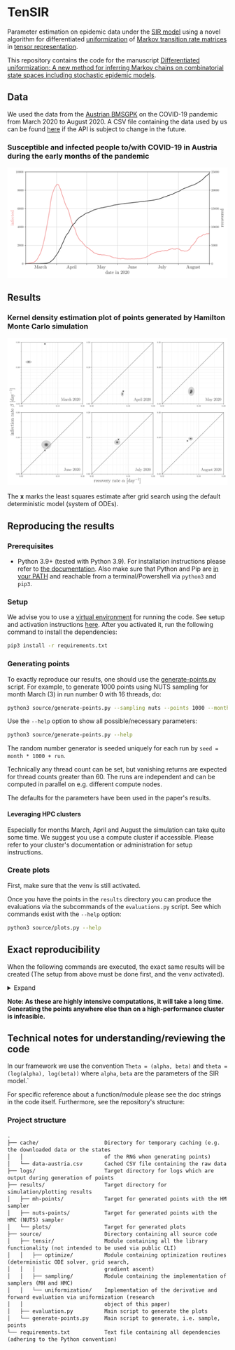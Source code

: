 # TenSIR

Parameter estimation on epidemic data under the [SIR model][sir] using a novel algorithm for differentiated
[uniformization][uniformization] of [Markov transition rate matrices][markov] in [tensor representation][tensor].

This repository contains the code for the manuscript
[Differentiated uniformization: A new method for inferring Markov chains on combinatorial state spaces including stochastic epidemic models][paper].

## Data

We used the data from the [Austrian BMSGPK][data-src] on the COVID-19 pandemic from March 2020 to August 2020. A CSV
file containing the data used by us can be found [here][csv] if the API is subject to change in the future.

### Susceptible and infected people to/with COVID-19 in Austria during the early months of the pandemic

![Timeline plot][timeline]

## Results

### Kernel density estimation plot of points generated by Hamilton Monte Carlo simulation

![HMC plot][hmc]

The **x** marks the least squares estimate after grid search using the default deterministic model (system of ODEs).

## Reproducing the results

### Prerequisites

- Python 3.9+ (tested with Python 3.9). For installation instructions please refer to [the documentation][python]. Also
  make sure that Python and Pip are [in your PATH][path] and reachable from a terminal/Powershell via `python3` and
  `pip3`.

### Setup

We advise you to use a [virtual environment][venv] for running the code. See setup and activation instructions
[here][venv-install]. After you activated it, run the following command to install the dependencies:

```bash
pip3 install -r requirements.txt
```

### Generating points

To exactly reproduce our results, one should use the [generate-points.py] script. For example, to generate 1000 points
using NUTS sampling for month March (3) in run number 0 with 16 threads, do:

```bash
python3 source/generate-points.py --sampling nuts --points 1000 --month 3 --run 0 --threads 16
```

Use the `--help` option to show all possible/necessary parameters:

```bash
python3 source/generate-points.py --help
```

The random number generator is seeded uniquely for each run by `seed = month * 1000 + run`.

Technically any thread count can be set, but vanishing returns are expected for thread counts greater than 60.
The runs are independent and can be computed in parallel on e.g. different compute nodes.

The defaults for the parameters have been used in the paper's results.

#### Leveraging HPC clusters

Especially for months March, April and August the simulation can take quite some time. We suggest you use a compute
cluster if accessible. Please refer to your cluster's documentation or administration for setup instructions.

### Create plots

First, make sure that the venv is still activated.

Once you have the points in the `results` directory you can produce the evaluations via the subcommands of the
`evaluations.py` script. See which commands exist with the `--help` option:

```bash
python3 source/plots.py --help
```

## Exact reproducibility

When the following commands are executed, the exact same results will be created (The setup from above must be done
first, and the venv activated).

<details>
<summary>Expand</summary>

```shell
# generate all MH points
python source/generate-points.py --sampler mh --month 3 --run 0 --tune 100 --draws 900 --threads 60
python source/generate-points.py --sampler mh --month 3 --run 1 --tune 100 --draws 900 --threads 60
python source/generate-points.py --sampler mh --month 3 --run 2 --tune 100 --draws 900 --threads 60
python source/generate-points.py --sampler mh --month 3 --run 3 --tune 100 --draws 900 --threads 60
python source/generate-points.py --sampler mh --month 3 --run 4 --tune 100 --draws 900 --threads 60
python source/generate-points.py --sampler mh --month 3 --run 5 --tune 100 --draws 900 --threads 60
python source/generate-points.py --sampler mh --month 3 --run 6 --tune 100 --draws 900 --threads 60
python source/generate-points.py --sampler mh --month 3 --run 7 --tune 100 --draws 900 --threads 60
python source/generate-points.py --sampler mh --month 3 --run 8 --tune 100 --draws 900 --threads 60
python source/generate-points.py --sampler mh --month 3 --run 9 --tune 100 --draws 900 --threads 60
python source/generate-points.py --sampler mh --month 4 --run 0 --tune 100 --draws 900 --threads 60
python source/generate-points.py --sampler mh --month 4 --run 1 --tune 100 --draws 900 --threads 60
python source/generate-points.py --sampler mh --month 4 --run 2 --tune 100 --draws 900 --threads 60
python source/generate-points.py --sampler mh --month 4 --run 3 --tune 100 --draws 900 --threads 60
python source/generate-points.py --sampler mh --month 4 --run 4 --tune 100 --draws 900 --threads 60
python source/generate-points.py --sampler mh --month 4 --run 5 --tune 100 --draws 900 --threads 60
python source/generate-points.py --sampler mh --month 4 --run 6 --tune 100 --draws 900 --threads 60
python source/generate-points.py --sampler mh --month 4 --run 7 --tune 100 --draws 900 --threads 60
python source/generate-points.py --sampler mh --month 4 --run 8 --tune 100 --draws 900 --threads 60
python source/generate-points.py --sampler mh --month 4 --run 9 --tune 100 --draws 900 --threads 60
python source/generate-points.py --sampler mh --month 5 --run 0 --tune 100 --draws 900 --threads 60
python source/generate-points.py --sampler mh --month 5 --run 1 --tune 100 --draws 900 --threads 60
python source/generate-points.py --sampler mh --month 5 --run 2 --tune 100 --draws 900 --threads 60
python source/generate-points.py --sampler mh --month 5 --run 3 --tune 100 --draws 900 --threads 60
python source/generate-points.py --sampler mh --month 5 --run 4 --tune 100 --draws 900 --threads 60
python source/generate-points.py --sampler mh --month 5 --run 5 --tune 100 --draws 900 --threads 60
python source/generate-points.py --sampler mh --month 5 --run 6 --tune 100 --draws 900 --threads 60
python source/generate-points.py --sampler mh --month 5 --run 7 --tune 100 --draws 900 --threads 60
python source/generate-points.py --sampler mh --month 5 --run 8 --tune 100 --draws 900 --threads 60
python source/generate-points.py --sampler mh --month 5 --run 9 --tune 100 --draws 900 --threads 60
python source/generate-points.py --sampler mh --month 6 --run 0 --tune 100 --draws 900 --threads 60
python source/generate-points.py --sampler mh --month 6 --run 1 --tune 100 --draws 900 --threads 60
python source/generate-points.py --sampler mh --month 6 --run 2 --tune 100 --draws 900 --threads 60
python source/generate-points.py --sampler mh --month 6 --run 3 --tune 100 --draws 900 --threads 60
python source/generate-points.py --sampler mh --month 6 --run 4 --tune 100 --draws 900 --threads 60
python source/generate-points.py --sampler mh --month 6 --run 5 --tune 100 --draws 900 --threads 60
python source/generate-points.py --sampler mh --month 6 --run 6 --tune 100 --draws 900 --threads 60
python source/generate-points.py --sampler mh --month 6 --run 7 --tune 100 --draws 900 --threads 60
python source/generate-points.py --sampler mh --month 6 --run 8 --tune 100 --draws 900 --threads 60
python source/generate-points.py --sampler mh --month 6 --run 9 --tune 100 --draws 900 --threads 60
python source/generate-points.py --sampler mh --month 7 --run 0 --tune 100 --draws 900 --threads 60
python source/generate-points.py --sampler mh --month 7 --run 1 --tune 100 --draws 900 --threads 60
python source/generate-points.py --sampler mh --month 7 --run 2 --tune 100 --draws 900 --threads 60
python source/generate-points.py --sampler mh --month 7 --run 3 --tune 100 --draws 900 --threads 60
python source/generate-points.py --sampler mh --month 7 --run 4 --tune 100 --draws 900 --threads 60
python source/generate-points.py --sampler mh --month 7 --run 5 --tune 100 --draws 900 --threads 60
python source/generate-points.py --sampler mh --month 7 --run 6 --tune 100 --draws 900 --threads 60
python source/generate-points.py --sampler mh --month 7 --run 7 --tune 100 --draws 900 --threads 60
python source/generate-points.py --sampler mh --month 7 --run 8 --tune 100 --draws 900 --threads 60
python source/generate-points.py --sampler mh --month 7 --run 9 --tune 100 --draws 900 --threads 60
python source/generate-points.py --sampler mh --month 8 --run 0 --tune 100 --draws 900 --threads 60
python source/generate-points.py --sampler mh --month 8 --run 1 --tune 100 --draws 900 --threads 60
python source/generate-points.py --sampler mh --month 8 --run 2 --tune 100 --draws 900 --threads 60
python source/generate-points.py --sampler mh --month 8 --run 3 --tune 100 --draws 900 --threads 60
python source/generate-points.py --sampler mh --month 8 --run 4 --tune 100 --draws 900 --threads 60
python source/generate-points.py --sampler mh --month 8 --run 5 --tune 100 --draws 900 --threads 60
python source/generate-points.py --sampler mh --month 8 --run 6 --tune 100 --draws 900 --threads 60
python source/generate-points.py --sampler mh --month 8 --run 7 --tune 100 --draws 900 --threads 60
python source/generate-points.py --sampler mh --month 8 --run 8 --tune 100 --draws 900 --threads 60
python source/generate-points.py --sampler mh --month 8 --run 9 --tune 100 --draws 900 --threads 60

# generate all HMC points
python source/generate-points.py --sampler nuts --month 3 --run 0 --tune 100 --draws 900 --threads 60
python source/generate-points.py --sampler nuts --month 3 --run 1 --tune 100 --draws 900 --threads 60
python source/generate-points.py --sampler nuts --month 3 --run 2 --tune 100 --draws 900 --threads 60
python source/generate-points.py --sampler nuts --month 3 --run 3 --tune 100 --draws 900 --threads 60
python source/generate-points.py --sampler nuts --month 3 --run 4 --tune 100 --draws 900 --threads 60
python source/generate-points.py --sampler nuts --month 3 --run 5 --tune 100 --draws 900 --threads 60
python source/generate-points.py --sampler nuts --month 3 --run 6 --tune 100 --draws 900 --threads 60
python source/generate-points.py --sampler nuts --month 3 --run 7 --tune 100 --draws 900 --threads 60
python source/generate-points.py --sampler nuts --month 3 --run 8 --tune 100 --draws 900 --threads 60
python source/generate-points.py --sampler nuts --month 3 --run 9 --tune 100 --draws 900 --threads 60
python source/generate-points.py --sampler nuts --month 4 --run 0 --tune 100 --draws 900 --threads 60
python source/generate-points.py --sampler nuts --month 4 --run 1 --tune 100 --draws 900 --threads 60
python source/generate-points.py --sampler nuts --month 4 --run 2 --tune 100 --draws 900 --threads 60
python source/generate-points.py --sampler nuts --month 4 --run 3 --tune 100 --draws 900 --threads 60
python source/generate-points.py --sampler nuts --month 4 --run 4 --tune 100 --draws 900 --threads 60
python source/generate-points.py --sampler nuts --month 4 --run 5 --tune 100 --draws 900 --threads 60
python source/generate-points.py --sampler nuts --month 4 --run 6 --tune 100 --draws 900 --threads 60
python source/generate-points.py --sampler nuts --month 4 --run 7 --tune 100 --draws 900 --threads 60
python source/generate-points.py --sampler nuts --month 4 --run 8 --tune 100 --draws 900 --threads 60
python source/generate-points.py --sampler nuts --month 4 --run 9 --tune 100 --draws 900 --threads 60
python source/generate-points.py --sampler nuts --month 5 --run 0 --tune 100 --draws 900 --threads 60
python source/generate-points.py --sampler nuts --month 5 --run 1 --tune 100 --draws 900 --threads 60
python source/generate-points.py --sampler nuts --month 5 --run 2 --tune 100 --draws 900 --threads 60
python source/generate-points.py --sampler nuts --month 5 --run 3 --tune 100 --draws 900 --threads 60
python source/generate-points.py --sampler nuts --month 5 --run 4 --tune 100 --draws 900 --threads 60
python source/generate-points.py --sampler nuts --month 5 --run 5 --tune 100 --draws 900 --threads 60
python source/generate-points.py --sampler nuts --month 5 --run 6 --tune 100 --draws 900 --threads 60
python source/generate-points.py --sampler nuts --month 5 --run 7 --tune 100 --draws 900 --threads 60
python source/generate-points.py --sampler nuts --month 5 --run 8 --tune 100 --draws 900 --threads 60
python source/generate-points.py --sampler nuts --month 5 --run 9 --tune 100 --draws 900 --threads 60
python source/generate-points.py --sampler nuts --month 6 --run 0 --tune 100 --draws 900 --threads 60
python source/generate-points.py --sampler nuts --month 6 --run 1 --tune 100 --draws 900 --threads 60
python source/generate-points.py --sampler nuts --month 6 --run 2 --tune 100 --draws 900 --threads 60
python source/generate-points.py --sampler nuts --month 6 --run 3 --tune 100 --draws 900 --threads 60
python source/generate-points.py --sampler nuts --month 6 --run 4 --tune 100 --draws 900 --threads 60
python source/generate-points.py --sampler nuts --month 6 --run 5 --tune 100 --draws 900 --threads 60
python source/generate-points.py --sampler nuts --month 6 --run 6 --tune 100 --draws 900 --threads 60
python source/generate-points.py --sampler nuts --month 6 --run 7 --tune 100 --draws 900 --threads 60
python source/generate-points.py --sampler nuts --month 6 --run 8 --tune 100 --draws 900 --threads 60
python source/generate-points.py --sampler nuts --month 6 --run 9 --tune 100 --draws 900 --threads 60
python source/generate-points.py --sampler nuts --month 7 --run 0 --tune 100 --draws 900 --threads 60
python source/generate-points.py --sampler nuts --month 7 --run 1 --tune 100 --draws 900 --threads 60
python source/generate-points.py --sampler nuts --month 7 --run 2 --tune 100 --draws 900 --threads 60
python source/generate-points.py --sampler nuts --month 7 --run 3 --tune 100 --draws 900 --threads 60
python source/generate-points.py --sampler nuts --month 7 --run 4 --tune 100 --draws 900 --threads 60
python source/generate-points.py --sampler nuts --month 7 --run 5 --tune 100 --draws 900 --threads 60
python source/generate-points.py --sampler nuts --month 7 --run 6 --tune 100 --draws 900 --threads 60
python source/generate-points.py --sampler nuts --month 7 --run 7 --tune 100 --draws 900 --threads 60
python source/generate-points.py --sampler nuts --month 7 --run 8 --tune 100 --draws 900 --threads 60
python source/generate-points.py --sampler nuts --month 7 --run 9 --tune 100 --draws 900 --threads 60
python source/generate-points.py --sampler nuts --month 8 --run 0 --tune 100 --draws 900 --threads 60
python source/generate-points.py --sampler nuts --month 8 --run 1 --tune 100 --draws 900 --threads 60
python source/generate-points.py --sampler nuts --month 8 --run 2 --tune 100 --draws 900 --threads 60
python source/generate-points.py --sampler nuts --month 8 --run 3 --tune 100 --draws 900 --threads 60
python source/generate-points.py --sampler nuts --month 8 --run 4 --tune 100 --draws 900 --threads 60
python source/generate-points.py --sampler nuts --month 8 --run 5 --tune 100 --draws 900 --threads 60
python source/generate-points.py --sampler nuts --month 8 --run 6 --tune 100 --draws 900 --threads 60
python source/generate-points.py --sampler nuts --month 8 --run 7 --tune 100 --draws 900 --threads 60
python source/generate-points.py --sampler nuts --month 8 --run 8 --tune 100 --draws 900 --threads 60
python source/generate-points.py --sampler nuts --month 8 --run 9 --tune 100 --draws 900 --threads 60

# generate all plots and evaluations
python source/evaluation.py tables
python source/evaluation.py density-plot 
python source/evaluation.py timeline-plot 
python source/evaluation.py trace-plot --month 5 --chain 0
```

</details>

**Note: As these are highly intensive computations, it will take a long time. Generating the points anywhere else than
on a high-performance cluster is infeasible.**

## Technical notes for understanding/reviewing the code

In our framework we use the convention `Theta = (alpha, beta)` and `theta = (log(alpha), log(beta))` where `alpha`,
`beta` are the parameters of the SIR model.`

For specific reference about a function/module please see the doc strings in the code itself. Furthermore, see the
repository's structure:

### Project structure

```
.
├── cache/                     Directory for temporary caching (e.g. the downloaded data or the states
│   │                          of the RNG when generating points)
│   └── data-austria.csv       Cached CSV file containing the raw data
├── logs/                      Target directory for logs which are output during generation of points
├── results/                   Target directory for simulation/plotting results
│   ├── mh-points/             Target for generated points with the HM sampler
│   ├── nuts-points/           Target for generated points with the HMC (NUTS) sampler
│   └── plots/                 Target for generated plots
├── source/                    Directory containing all source code
│   ├── tensir/                Module containing all the library functionality (not intended to be used via public CLI)
│   │   ├── optimize/          Module containing optimization routines (deterministic ODE solver, grid search,
│   │   │                      gradient ascent)
│   │   ├── sampling/          Module containing the implementation of samplers (MH and HMC)
│   │   └── uniformization/    Implementation of the derivative and forward evaluation via uniformization (research
│   │                          object of this paper)
│   ├── evaluation.py          Main script to generate the plots
│   └── generate-points.py     Main script to generate, i.e. sample, points
└── requirements.txt           Text file containing all dependencies (adhering to the Python convention)
```

[sir]: https://en.wikipedia.org/wiki/Compartmental_models_in_epidemiology#The_SIR_model

[uniformization]: https://en.wikipedia.org/wiki/Uniformization_(probability_theory)

[markov]: https://en.wikipedia.org/wiki/Transition_rate_matrix

[tensor]: https://en.wikipedia.org/wiki/Tensor_product#Tensor_product_of_linear_maps

[paper]: https://arxiv.org/abs/2112.10971

[data-src]: https://www.data.gv.at/katalog/dataset/ef8e980b-9644-45d8-b0e9-c6aaf0eff0c0

[csv]: cache/data-austria.csv

[hmc]: results/plots/density.png

[timeline]: results/plots/timeline.png

[venv]: https://docs.python.org/3/library/venv.html

[venv-install]: https://docs.python.org/3/library/venv.html#creating-virtual-environments

[generate-points.py]: source/generate-points.py

[python]: https://www.python.org/about/gettingstarted/

[path]: https://realpython.com/add-python-to-path/
